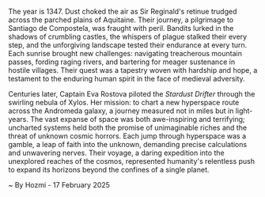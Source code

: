 
The year is 1347.  Dust choked the air as Sir Reginald's retinue trudged across the parched plains of Aquitaine.  Their journey, a pilgrimage to Santiago de Compostela, was fraught with peril.  Bandits lurked in the shadows of crumbling castles,  the whispers of plague stalked their every step, and the unforgiving landscape tested their endurance at every turn.  Each sunrise brought new challenges:  navigating treacherous mountain passes,  fording raging rivers, and bartering for meager sustenance in hostile villages.  Their quest was a tapestry woven with hardship and hope, a testament to the enduring human spirit in the face of medieval adversity.


Centuries later, Captain Eva Rostova piloted the *Stardust Drifter* through the swirling nebula of Xylos.  Her mission: to chart a new hyperspace route across the Andromeda galaxy, a journey measured not in miles but in light-years.  The vast expanse of space was both awe-inspiring and terrifying;  uncharted systems held both the promise of unimaginable riches and the threat of unknown cosmic horrors.  Each jump through hyperspace was a gamble, a leap of faith into the unknown, demanding precise calculations and unwavering nerves.  Their voyage, a daring expedition into the unexplored reaches of the cosmos, represented humanity's relentless push to expand its horizons beyond the confines of a single planet.

~ By Hozmi - 17 February 2025
